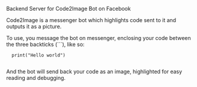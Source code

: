 Backend Server for Code2Image Bot on Facebook

Code2Image is a messenger bot which highlights code sent to it and outputs it as a picture.

To use, you message the bot on messenger, enclosing your code between the three backticks (```), like so:

```
  print("Hello world")
  
```

And the bot will send back your code as an image, highlighted for easy reading and debugging.
